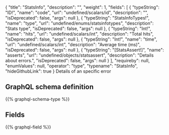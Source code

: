 {
  "title": "StatsInfo",
  "description": "",
  "weight": 1,
  "fields": [
    {
      "typeString": "ID!",
      "name": "code",
      "url": "undefined/scalars/id",
      "description": "",
      "isDeprecated": false,
      "args": null
    },
    {
      "typeString": "StatsInfoTypes!",
      "name": "type",
      "url": "undefined/enums/statsinfotypes",
      "description": "Stats type",
      "isDeprecated": false,
      "args": null
    },
    {
      "typeString": "Int!",
      "name": "hits",
      "url": "undefined/scalars/int",
      "description": "Total hits",
      "isDeprecated": false,
      "args": null
    },
    {
      "typeString": "Int!",
      "name": "time",
      "url": "undefined/scalars/int",
      "description": "Average time (ms)",
      "isDeprecated": false,
      "args": null
    },
    {
      "typeString": "[StatsAssert!]",
      "name": "asserts",
      "url": "undefined/objects/statsassert",
      "description": "Details about errors.",
      "isDeprecated": false,
      "args": null
    }
  ],
  "requireby": null,
  "enumValues": null,
  "operator": "type",
  "typename": "StatsInfo",
  "hideGithubLink": true
}
Details of an specific error
## GraphQL schema definition

{{% graphql-schema-type %}}

## Fields

{{% graphql-field %}}
